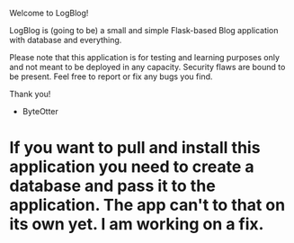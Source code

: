 Welcome to LogBlog!

LogBlog is (going to be) a small and simple Flask-based Blog application with database and everything.

Please note that this application is for testing and learning purposes only and not meant to be deployed in any capacity. Security flaws are bound to be present. Feel free to report or fix any bugs you find.

Thank you!

- ByteOtter

# If you want to pull and install this application you need to create a database and pass it to the application. The app can't to that on its own yet. I am working on a fix. #
